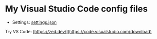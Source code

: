 # My Visual Studio Code config files

- Settings: [settings.json](settings.json)

Try VS Code: [https://zed.dev/](https://code.visualstudio.com/download)
